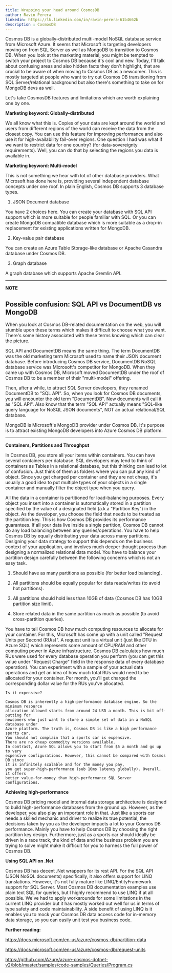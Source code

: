 ```yaml
---
title: Wrapping your head around CosmosDB
author: Ravin Perera
linkedin: https://lk.linkedin.com/in/ravin-perera-61b4662b
description : CosmosDB
---
```


Cosmos DB is a globally-distributed multi-model NoSQL database service from Microsoft Azure. It seems that Microsoft is targeting developers moving on from SQL Server as well as MongoDB to transition to Cosmos DB. When you look at the marketing material, you might be tempted to switch your project to Cosmos DB because it's cool and new. Today, I'll talk about confusing areas and also hidden facts they don't highlight, that are crucial to be aware of when moving to Cosmos DB as a newcomer. This is mostly targeted at people who want to try out Cosmos DB transitioning from SQL Server/relational background but also there's something to take on for MongoDB devs as well.

Let's take CosmosDB features and limitations which are worth explaining one by one.

**Marketing keyword: Globally-distributed**

We all know what this is. Copies of your data are kept around the world and users from different regions of the world can receive the data from the closest copy. You can use this feature for improving performance and also use it for high-availability fail-over regions. One question I had was what if we want to restrict data for one country? (for data-sovereignty requirements). Well, you can do that by selecting the regions you data is available in.

**Marketing keyword: Multi-model**

This is not something we hear with lot of other database providers. What Microsoft has done here is, providing several independent database concepts under one roof. In plain English, Cosmos DB supports 3 database types. 

 1) JSON Document database

 You have 2 choices here. You can create your database with SQL API support which is more suitable for people familiar with SQL. Or you  can create MongoDB compatible database which is more suitable as a drop-in replacement for existing applications written for MongoDB.

 2) Key-value pair database

 You can create an Azure Table Storage-like database or Apache Casandra database under Cosmos DB.

 3) Graph database

 A graph database which supports Apache Gremlin API.

---
**NOTE**

Possible confusion: SQL API vs DocumentDB vs MongoDB
------------------------------------------------------
When you look at Cosmos DB-related documentation on the web, you will stumble upon these terms which makes it difficult to choose what you want. There's some history associated with these terms knowing which can clear the picture.
	
SQL API and DocumentDB means the same thing. The term DocumentDB was the old marketing term Microsoft used to name their JSON document database. Before introducing Cosmos DB service, DocumentDB NoSQL database service was Microsoft's competitor for MongoDB. When they came up with Cosmos DB, Microsoft moved DocumentDB under the roof of Cosmos DB to be a member of their "multi-model" offering.
	
Then, after a while, to attract SQL Server developers, they renamed DocumentDB to "SQL API". So, when you look for Cosmos DB documents, you will encounter the old term "DocumentDB". New documents will call it as "SQL API". Also know that the term "SQL API" actually means "SQL-like query language for NoSQL JSON documents", NOT an actual relational/SQL database.
	
MongoDB is Microsoft's MongoDB provider under Cosmos DB. It's purpose is to attract existing MongoDB developers into Azure Cosmos DB platform.

---

**Containers, Partitions and Throughput**

In Cosmos DB, you store all your items within containers. You can have several containers per database. SQL developers may tend to think of containers as Tables in a relational database, but this thinking can lead to lot of confusion. Just think of them as folders where you can put any kind of object. Since you get charged per container and they are not cheap, it's usually a good idea to put multiple types of your objects in a single container and manually filter the object type when you query.

All the data in a container is partitioned for load-balancing purposes. Every object you insert into a container is automatically stored in a partition specified by the value of a designated field (a.k.a "Partition Key") in the object. As the developer, you choose the field that needs to be treated as the partition key. This is how Cosmos DB provides its performance guarantees. If all your data live inside a single partition, Cosmos DB cannot do any load balancing between any queries/operations. You have to help Cosmos DB by equally distributing your data across many partitions. Designing your data strategy to support this depends on the business context of your application, and involves much deeper thought process than designing a normalized relational data model. You have to balance your partition design carefully between the following concerns which is not an easy task.

1. Should have as many partitions as possible (for better load balancing).

2. All partitions should be equally popular for data reads/writes (to avoid hot partitions).

3. All partitions should hold less than 10GB of data (Cosmos DB has 10GB partition size limit).

4. Store related data in the same partition as much as possible (to avoid cross-partition queries).

You have to tell Cosmos DB how much computing resources to allocate for your container. For this, Microsoft has come up with a unit called "Request Units per Second (RU/s)". A request unit is a virtual unit (just like DTU in Azure SQL) which represents some amount of CPU/RAM and other computing power in Azure infrastructure. Cosmos DB calculates how much RUs were used for every database operation you perform (you can get this value under "Request Charge" field in the response data of every database operation). You can experiment with a sample of your actual data operations and get an idea of how much total RUs would need to be allocated for your container. Per month, you'll get charged the corresponding dollar value for the RUs you've allocated.

```
Is it expensive?

Cosmos DB is inherently a high-performance database engine. So the minimum resource 
allocation allowed starts from around 24 USD a month. This is bit off-putting for 
newcomers who just want to store a simple set of data in a NoSQL database under 
Azure platform. The truth is, Cosmos DB is like a high performance sports car. 
You should not complain that a sports car is expensive. 
There are no cheap commodity versions available. 
In contrast, Azure SQL allows you to start from $5 a month and go up to very 
expensive configurations. However, this cannot be compared with Cosmos DB since 
it is infinitely scalable and for the money you pay, 
you get super-high-performance (sub 10ms latency globally). Overall, it offers 
better value-for-money than high-performance SQL Server configurations.

```

**Achieving high-performance**

Cosmos DB pricing model and internal data storage architecture is designed to build high-performance databases from the ground up. However, as the developer, you also play an important role in that. Just like a sports car needs a skilled mechanic and driver to realize its true potential, the decisions taken by you as the developer impacts a lot to your Cosmos DB performance. Mainly you have to help Cosmos DB by choosing the right partition key design. Furthermore, just as a sports car should ideally be driven in a race track, the kind of data and the business problem you are trying to solve might make it difficult for you to harness the full power of Cosmos DB.

**Using SQL API on .Net**

Cosmos DB has decent .Net wrappers for its rest API. For the SQL API (JSON NoSQL documents) specifically, it also offers support for LINQ translations. However, it's not fully mature like LINQ/EntityFramework support for SQL Server. Most Cosmos DB documentation examples use plain text SQL for queries, but I highly recommend to use LINQ if at all possible. We've had to apply workarounds for some limitations in the current LINQ provider but it has mostly worked out well for us in terms of type safety and code maintainability. A side benefit of using LINQ is it enables you to mock your Cosmos DB data access code for in-memory data storage, so you can easily unit test you business code.

**Further reading:**

https://docs.microsoft.com/en-us/azure/cosmos-db/partition-data

https://docs.microsoft.com/en-us/azure/cosmos-db/request-units

https://github.com/Azure/azure-cosmos-dotnet-v2/blob/master/samples/code-samples/Queries/Program.cs

